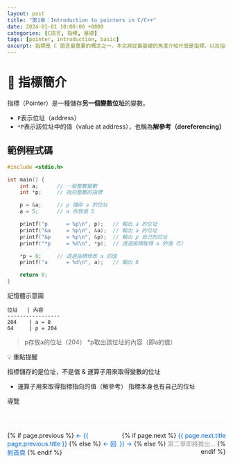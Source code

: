 ```yaml
---
layout: post
title: "第1章：Introduction to pointers in C/C++"
date: 2024-01-01 10:00:00 +0800
categories: [C語言, 指標, 基礎]
tags: [pointer, introduction, basic]
excerpt: 指標是 C 語言最重要的概念之一。本文將從最基礎的角度介紹什麼是指標，以及指標與記憶體位址的關係。
---
```


# 📌 指標簡介

指標（Pointer）是一種儲存**另一個變數位址**的變數。

- `P`表示位址（address）
- `*P`表示該位址中的值（value at address），也稱為**解參考（dereferencing）**

<!--more-->

## 範例程式碼

```c
#include <stdio.h>

int main() {
    int a;      // 一般整數變數
    int *p;     // 指向整數的指標

    p = &a;     // p 儲存 a 的位址
    a = 5;      // a 存放值 5

    printf("p      = %p\n", p);   // 輸出 a 的位址
    printf("&a     = %p\n", &a);  // 輸出 a 的位址
    printf("&p     = %p\n", &p);  // 輸出 p 自己的位址
    printf("*p     = %d\n", *p);  // 透過指標取得 a 的值（5）

    *p = 8;     // 透過指標修改 a 的值
    printf("a      = %d\n", a);   // 輸出 8

    return 0;
}
```

記憶體示意圖
```
位址   | 內容
-----------------
204    | a = 8
64     | p = 204
```

> p存放a的位址（204）
> *p取出該位址的內容（即a的值）

💡 重點提醒

指標儲存的是位址，不是值
& 運算子用來取得變數的位址
* 運算子用來取得指標指向的值（解參考）
指標本身也有自己的位址


導覽
<div style="display: flex; justify-content: space-between; margin-top: 40px; padding: 20px 0; border-top: 1px solid #eee;">
  <div>
    {% if page.previous %}
      <a href="{{ page.previous.url | relative_url }}" style="text-decoration: none; color: #0366d6;">
        ← {{ page.previous.title }}
      </a>
    {% else %}
      <a href="{{ '/' | relative_url }}" style="text-decoration: none; color: #0366d6;">
        ← 回到首頁
      </a>
    {% endif %}



  </div>
  <div style="text-align: right;">
    {% if page.next %}
      <a href="{{ page.next.url | relative_url }}" style="text-decoration: none; color: #0366d6;">
        {{ page.next.title }} →
      </a>
    {% else %}
      <span style="color: #999;">
        第二章即將推出...
      </span>
    {% endif %}
  </div>
</div>
